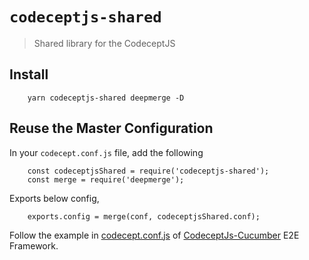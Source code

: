 # `codeceptjs-shared`

> Shared library for the CodeceptJS

## Install

```
    yarn codeceptjs-shared deepmerge -D
```

## Reuse the Master Configuration

In your `codecept.conf.js` file, add the following 

```
    const codeceptjsShared = require('codeceptjs-shared');
    const merge = require('deepmerge');
```

Exports below config,

```
    exports.config = merge(conf, codeceptjsShared.conf);
```

Follow the example in [codecept.conf.js](https://github.com/gkushang/codeceptjs-e2e/blob/master/packages/codeceptjs-cucumber/codecept.conf.js) of [CodeceptJs-Cucumber](https://github.com/gkushang/codeceptjs-e2e/tree/master/packages/codeceptjs-cucumber) E2E Framework.

